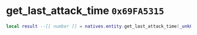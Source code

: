 # get_last_attack_time `0x69FA5315`

```lua
local result --[[ number ]] = natives.entity.get_last_attack_time(_unk0 --[[ number ]])
```